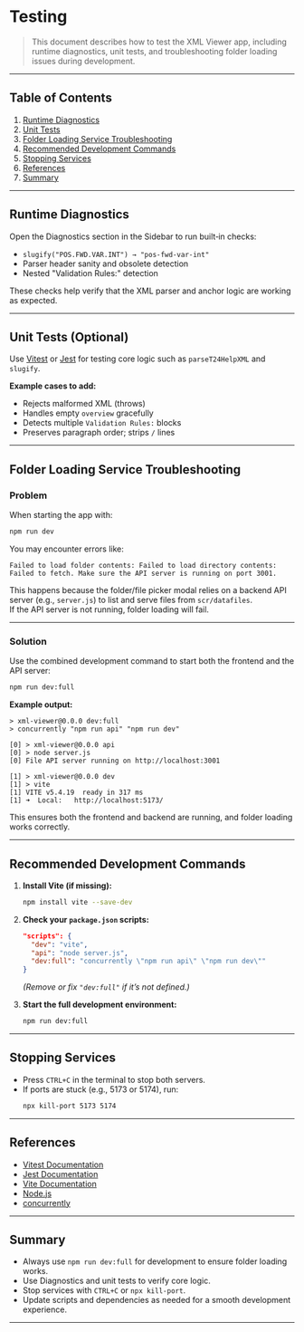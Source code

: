 # Testing

> This document describes how to test the XML Viewer app, including runtime diagnostics, unit tests, and troubleshooting folder loading issues during development.

---

## Table of Contents

1. [Runtime Diagnostics](#runtime-diagnostics)
2. [Unit Tests](#unit-tests)
3. [Folder Loading Service Troubleshooting](#folder-loading-service-troubleshooting)
4. [Recommended Development Commands](#recommended-development-commands)
5. [Stopping Services](#stopping-services)
6. [References](#references)
7. [Summary](#summary)

---

## Runtime Diagnostics

Open the Diagnostics section in the Sidebar to run built‑in checks:

- `slugify("POS.FWD.VAR.INT") → "pos-fwd-var-int"`
- Parser header sanity and obsolete detection
- Nested "Validation Rules:" detection

These checks help verify that the XML parser and anchor logic are working as expected.

---

## Unit Tests (Optional)

Use [Vitest](https://vitest.dev/) or [Jest](https://jestjs.io/) for testing core logic such as `parseT24HelpXML` and `slugify`.

**Example cases to add:**

- Rejects malformed XML (throws)
- Handles empty `overview` gracefully
- Detects multiple `Validation Rules:` blocks
- Preserves paragraph order; strips `/` lines

---

## Folder Loading Service Troubleshooting

### Problem

When starting the app with:

```bash
npm run dev
```

You may encounter errors like:

```
Failed to load folder contents: Failed to load directory contents: Failed to fetch. Make sure the API server is running on port 3001.
```

This happens because the folder/file picker modal relies on a backend API server (e.g., `server.js`) to list and serve files from `scr/datafiles`.  
If the API server is not running, folder loading will fail.

---

### Solution

Use the combined development command to start both the frontend and the API server:

```bash
npm run dev:full
```

**Example output:**
```
> xml-viewer@0.0.0 dev:full
> concurrently "npm run api" "npm run dev"

[0] > xml-viewer@0.0.0 api
[0] > node server.js
[0] File API server running on http://localhost:3001

[1] > xml-viewer@0.0.0 dev
[1] > vite
[1] VITE v5.4.19  ready in 317 ms
[1] ➜  Local:   http://localhost:5173/
```

This ensures both the frontend and backend are running, and folder loading works correctly.

---

## Recommended Development Commands

1. **Install Vite (if missing):**
   ```bash
   npm install vite --save-dev
   ```

2. **Check your `package.json` scripts:**
   ```json
   "scripts": {
     "dev": "vite",
     "api": "node server.js",
     "dev:full": "concurrently \"npm run api\" \"npm run dev\""
   }
   ```
   *(Remove or fix `"dev:full"` if it’s not defined.)*

3. **Start the full development environment:**
   ```bash
   npm run dev:full
   ```

---

## Stopping Services

- Press `CTRL+C` in the terminal to stop both servers.
- If ports are stuck (e.g., 5173 or 5174), run:
  ```bash
  npx kill-port 5173 5174
  ```

---

## References

- [Vitest Documentation](https://vitest.dev/)
- [Jest Documentation](https://jestjs.io/)
- [Vite Documentation](https://vitejs.dev/)
- [Node.js](https://nodejs.org/)
- [concurrently](https://www.npmjs.com/package/concurrently)

---

## Summary

- Always use `npm run dev:full` for development to ensure folder loading works.
- Use Diagnostics and unit tests to verify core logic.
- Stop services with `CTRL+C` or `npx kill-port`.
- Update scripts and dependencies as needed for a smooth development experience.

---
